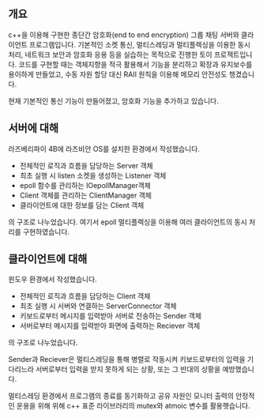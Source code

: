 개요
---------
c++을 이용해 구현한 종단간 암호화(end to end encryption) 그룹 채팅 서버와 클라이언트 프로그램입니다.
기본적인 소켓 통신, 멀티스레딩과 멀티플렉싱을 이용한 동시 처리, 네트워크 보안과 암호화 응용 등을 실습하는 목적으로 진행한 토이 프로젝트입니다.
코드를 구현할 때는 객체지향을 적극 활용해서 기능을 분리하고 확장과 유지보수를 용이하게 만들었고, 수동 자원 할당 대신 RAII 원칙을 이용해 메모리 안전성도 챙겼습니다.

현재 기본적인 통신 기능이 만들어졌고, 암호화 기능을 추가하고 있습니다.

서버에 대해
--------
라즈베리파이 4B에 라즈비안 OS를 설치한 환경에서 작성했습니다.

- 전체적인 로직과 흐름을 담당하는 Server 객체
 - 최초 실행 시 listen 소켓을 생성하는 Listener 객체
 - epoll 함수를 관리하는 IOepollManager객체
 - Client 객체를 관리하는 ClientManager 객체
  - 클라이언트에 대한 정보를 담는 Client 객체

의 구조로 나누었습니다.
여기서 epoll 멀티플렉싱을 이용해 여러 클라이언트의 동시 처리를 구현하였습니다.

클라이언트에 대해
------
윈도우 환경에서 작성했습니다.

- 전체적인 로직과 흐름을 담당하는 Client 객체
 - 최초 실행 시 서버와 연결하는 ServerConnector 객체
 - 키보드로부터 메시지를 입력받아 서버로 전송하는 Sender 객체
 - 서버로부터 메시지를 입력받아 화면에 출력하는 Reciever 객체

의 구조로 나누었습니다.

Sender과 Reciever은 멀티스레딩을 통해 병렬로 작동시켜
키보드로부터의 입력을 기다리느라 서버로부터 입력을 받지 못하게 되는 상황, 또는 그 반대의 상황을 예방했습니다.

멀티스레딩 환경에서 프로그램의 종료를 동기화하고 공유 자원인 모니터 출력의 안정적인 운용을 위해 위해 c++ 표준 라이브러리의 mutex와 atmoic 변수를 활용햇습니다.
